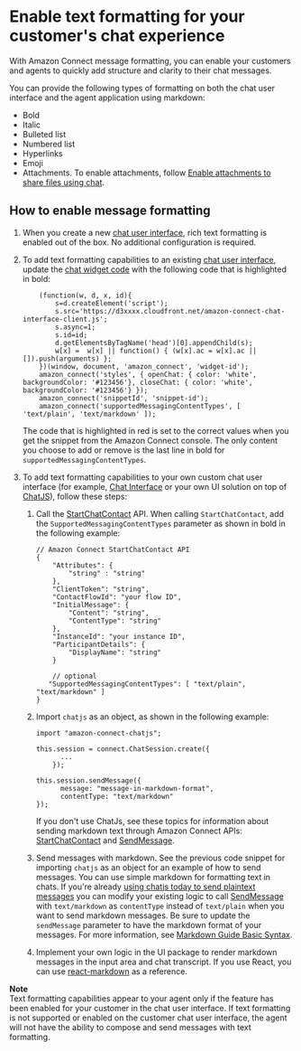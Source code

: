 # Enable text formatting for your customer's chat experience<a name="enable-text-formatting-chat"></a>

With Amazon Connect message formatting, you can enable your customers and agents to quickly add structure and clarity to their chat messages\. 

You can provide the following types of formatting on both the chat user interface and the agent application using markdown:
+ Bold
+ Italic 
+ Bulleted list
+ Numbered list
+ Hyperlinks
+ Emoji
+ Attachments\. To enable attachments, follow [Enable attachments to share files using chat](enable-attachments.md)\.

## How to enable message formatting<a name="how-to-enable-message-formatting"></a>

1. When you create a new [chat user interface](add-chat-to-website.md), rich text formatting is enabled out of the box\. No additional configuration is required\.

1. To add text formatting capabilities to an existing [chat user interface](add-chat-to-website.md), update the [chat widget code](add-chat-to-website.md) with the following code that is highlighted in bold: 

   ```
       (function(w, d, x, id){
           s=d.createElement('script');
           s.src='https://d3xxxx.cloudfront.net/amazon-connect-chat-interface-client.js';
           s.async=1;
           s.id=id;
           d.getElementsByTagName('head')[0].appendChild(s);
           w[x] =  w[x] || function() { (w[x].ac = w[x].ac || []).push(arguments) };
       })(window, document, 'amazon_connect', 'widget-id');
       amazon_connect('styles', { openChat: { color: 'white', backgroundColor: '#123456'}, closeChat: { color: 'white', backgroundColor: '#123456'} });
       amazon_connect('snippetId', 'snippet-id');
       amazon_connect('supportedMessagingContentTypes', [ 'text/plain', 'text/markdown' ]);
   ```

   The code that is highlighted in red is set to the correct values when you get the snippet from the Amazon Connect console\. The only content you choose to add or remove is the last line in bold for `supportedMessagingContentTypes`\. 

1. To add text formatting capabilities to your own custom chat user interface \(for example, [Chat Interface](https://github.com/amazon-connect/amazon-connect-chat-interface) or your own UI solution on top of [ChatJS](https://github.com/amazon-connect/amazon-connect-chatjs)\), follow these steps: 

   1. Call the [StartChatContact](https://docs.aws.amazon.com/connect/latest/APIReference/API_StartChatContact.html) API\. When calling `StartChatContact`, add the `SupportedMessagingContentTypes` parameter as shown in bold in the following example:

      ```
      // Amazon Connect StartChatContact API
      {
          "Attributes": { 
              "string" : "string" 
          },
          "ClientToken": "string",
          "ContactFlowId": "your flow ID",
          "InitialMessage": { 
              "Content": "string",
              "ContentType": "string"
          },
          "InstanceId": "your instance ID",
          "ParticipantDetails": { 
              "DisplayName": "string"
          }
          
          // optional
         "SupportedMessagingContentTypes": [ "text/plain", "text/markdown" ]
      }
      ```

   1. Import `chatjs` as an object, as shown in the following example:

      ```
      import "amazon-connect-chatjs";
      
      this.session = connect.ChatSession.create({
            ...
          });
      
      this.session.sendMessage({
            message: "message-in-markdown-format",
            contentType: "text/markdown"
      });
      ```

      If you don't use ChatJs, see these topics for information about sending markdown text through Amazon Connect APIs: [StartChatContact](https://docs.aws.amazon.com/connect/latest/APIReference/API_StartChatContact.html) and [SendMessage](https://docs.aws.amazon.com/connect-participant/latest/APIReference/API_SendMessage.html)\.

   1. Send messages with markdown\. See the previous code snippet for importing `chatjs` as an object for an example of how to send messages\. You can use simple markdown for formatting text in chats\. If you're already [using chatjs today to send plaintext messages](https://github.com/amazon-connect/amazon-connect-chatjs/blob/master/src/core/chatController.js#L66) you can modify your existing logic to call [SendMessage](https://docs.aws.amazon.com/connect-participant/latest/APIReference/API_SendMessage.html) with `text/markdown` as `contentType` instead of `text/plain` when you want to send markdown messages\. Be sure to update the `sendMessage` parameter to have the markdown format of your messages\. For more information, see [Markdown Guide Basic Syntax](https://www.markdownguide.org/basic-syntax/)\.

   1. Implement your own logic in the UI package to render markdown messages in the input area and chat transcript\. If you use React, you can use [react\-markdown](https://github.com/remarkjs/react-markdown) as a reference\.

**Note**  
Text formatting capabilities appear to your agent only if the feature has been enabled for your customer in the chat user interface\. If text formatting is not supported or enabled on the customer chat user interface, the agent will not have the ability to compose and send messages with text formatting\.